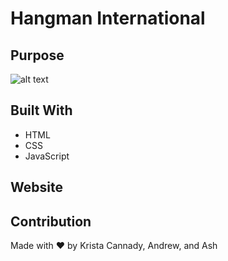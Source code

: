 # Hangman International

## Purpose


![alt text](.website) 
## Built With
* HTML
* CSS
* JavaScript

## Website

## Contribution
Made with ❤️ by Krista Cannady, Andrew, and Ash
